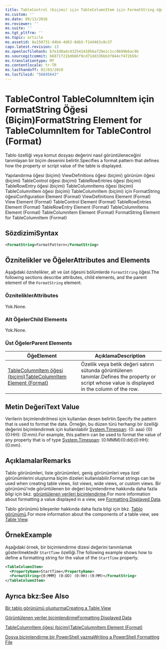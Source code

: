 ```yaml
---
title: TableControl (biçimi) için TableColumnItem için FormatString öğesi | Microsoft Docs
ms.custom: ''
ms.date: 09/13/2016
ms.reviewer: ''
ms.suite: ''
ms.tgt_pltfrm: ''
ms.topic: article
ms.assetid: 8a150731-d4b4-4d63-8db5-f14d463c8c37
caps.latest.revision: 13
ms.openlocfilehash: b7e1d0adc43254141056a729e1c1cc9699b6ac9b
ms.sourcegitcommit: b6871f21bd666f9cd71dd336bb3f844cf472b56c
ms.translationtype: MT
ms.contentlocale: tr-TR
ms.lasthandoff: 02/03/2019
ms.locfileid: "56845643"
---
```

# <a name="formatstring-element-for-tablecolumnitem-for-tablecontrol-format"></a><span data-ttu-id="ca412-102">TableControl TableColumnItem için FormatString Öğesi (Biçim)</span><span class="sxs-lookup"><span data-stu-id="ca412-102">FormatString Element for TableColumnItem for TableControl (Format)</span></span>

<span data-ttu-id="ca412-103">Tablo özelliği veya komut dosyası değerini nasıl görüntüleneceğini tanımlayan bir biçim desenini belirtir.</span><span class="sxs-lookup"><span data-stu-id="ca412-103">Specifies a format pattern that defines how the property or script value of the table is displayed.</span></span>

<span data-ttu-id="ca412-104">Yapılandırma öğesi (biçimi) ViewDefinitions öğesi (biçimi) görünüm öğesi (biçimi) TableControl öğesi (biçimi) TableRowEntries öğesi (biçimi) TableRowEntry öğesi (biçimi) TableColumnItems öğesi (biçimi) TableColumnItem öğesi (biçimi) TableColumnItem (biçimi) için FormatString öğesi</span><span class="sxs-lookup"><span data-stu-id="ca412-104">Configuration Element (Format) ViewDefinitions Element (Format) View Element (Format) TableControl Element (Format) TableRowEntries Element (Format) TableRowEntry Element (Format) TableColumnItems Element (Format) TableColumnItem Element (Format) FormatString Element for TableColumnItem (Format)</span></span>

## <a name="syntax"></a><span data-ttu-id="ca412-105">Sözdizimi</span><span class="sxs-lookup"><span data-stu-id="ca412-105">Syntax</span></span>

```xml
<FormatString>FormatPattern</FormatString>
```

## <a name="attributes-and-elements"></a><span data-ttu-id="ca412-106">Öznitelikler ve Öğeler</span><span class="sxs-lookup"><span data-stu-id="ca412-106">Attributes and Elements</span></span>

<span data-ttu-id="ca412-107">Aşağıdaki öznitelikler, alt ve üst öğesini bölümlerde `FormatString` öğesi.</span><span class="sxs-lookup"><span data-stu-id="ca412-107">The following sections describe attributes, child elements, and the parent element of the `FormatString` element.</span></span>

### <a name="attributes"></a><span data-ttu-id="ca412-108">Öznitelikler</span><span class="sxs-lookup"><span data-stu-id="ca412-108">Attributes</span></span>

<span data-ttu-id="ca412-109">Yok.</span><span class="sxs-lookup"><span data-stu-id="ca412-109">None.</span></span>

### <a name="child-elements"></a><span data-ttu-id="ca412-110">Alt Öğeler</span><span class="sxs-lookup"><span data-stu-id="ca412-110">Child Elements</span></span>

<span data-ttu-id="ca412-111">Yok.</span><span class="sxs-lookup"><span data-stu-id="ca412-111">None.</span></span>

### <a name="parent-elements"></a><span data-ttu-id="ca412-112">Üst Öğeler</span><span class="sxs-lookup"><span data-stu-id="ca412-112">Parent Elements</span></span>

|<span data-ttu-id="ca412-113">Öğe</span><span class="sxs-lookup"><span data-stu-id="ca412-113">Element</span></span>|<span data-ttu-id="ca412-114">Açıklama</span><span class="sxs-lookup"><span data-stu-id="ca412-114">Description</span></span>|
|-------------|-----------------|
|[<span data-ttu-id="ca412-115">TableColumnItem öğesi (biçimi)</span><span class="sxs-lookup"><span data-stu-id="ca412-115">TableColumnItem Element (Format)</span></span>](./tablecolumnitem-element-for-tablecolumnitems-for-tablecontrol-format.md)|<span data-ttu-id="ca412-116">Özellik veya betik değeri satırın sütunda görüntülenen tanımlar.</span><span class="sxs-lookup"><span data-stu-id="ca412-116">Defines the property or script whose value is displayed in the column of the row.</span></span>|

## <a name="text-value"></a><span data-ttu-id="ca412-117">Metin Değeri</span><span class="sxs-lookup"><span data-stu-id="ca412-117">Text Value</span></span>

<span data-ttu-id="ca412-118">Verilerin biçimlendirilmesi için kullanılan desen belirtin.</span><span class="sxs-lookup"><span data-stu-id="ca412-118">Specify the pattern that is used to format the data.</span></span> <span data-ttu-id="ca412-119">Örneğin, bu düzen türü herhangi bir özelliği değerini biçimlendirmek için kullanılabilir [System.Timespan](/dotnet/api/System.TimeSpan): {0: aaa} {0} {0:HH}: {0:mm}.</span><span class="sxs-lookup"><span data-stu-id="ca412-119">For example, this pattern can be used to format the value of any property that is of type [System.Timespan](/dotnet/api/System.TimeSpan): {0:MMM}{0:dd}{0:HH}:{0:mm}.</span></span>

## <a name="remarks"></a><span data-ttu-id="ca412-120">Açıklamalar</span><span class="sxs-lookup"><span data-stu-id="ca412-120">Remarks</span></span>

<span data-ttu-id="ca412-121">Tablo görünümleri, liste görünümleri, geniş görünümleri veya özel görünümlerini oluşturma biçim dizeleri kullanılabilir.</span><span class="sxs-lookup"><span data-stu-id="ca412-121">Format strings can be used when creating table views, list views, wide views, or custom views.</span></span> <span data-ttu-id="ca412-122">Bir görünümü'nde görüntülenen bir değeri biçimlendirme hakkında daha fazla bilgi için bkz. [görüntülenen verileri biçimlendirme](./formatting-displayed-data.md).</span><span class="sxs-lookup"><span data-stu-id="ca412-122">For more information about formatting a value displayed in a view, see [Formatting Displayed Data](./formatting-displayed-data.md).</span></span>

<span data-ttu-id="ca412-123">Tablo görünümü bileşenler hakkında daha fazla bilgi için bkz. [Tablo görünümü](./creating-a-table-view.md).</span><span class="sxs-lookup"><span data-stu-id="ca412-123">For more information about the components of a table view, see [Table View](./creating-a-table-view.md).</span></span>

## <a name="example"></a><span data-ttu-id="ca412-124">Örnek</span><span class="sxs-lookup"><span data-stu-id="ca412-124">Example</span></span>

<span data-ttu-id="ca412-125">Aşağıdaki örnek, bir biçimlendirme dizesi değerini tanımlamak gösterilmektedir `StartTime` özelliği.</span><span class="sxs-lookup"><span data-stu-id="ca412-125">The following example shows how to define a formatting string for the value of the `StartTime` property.</span></span>

```xml
<TableColumnItem>
  <PropertyName>StartTime</PropertyName>
  <FormatString>{0:MMM} (0:DD) (0:HH):(0:MM)</FormatString>
</TableColumnItem>
```

## <a name="see-also"></a><span data-ttu-id="ca412-126">Ayrıca bkz:</span><span class="sxs-lookup"><span data-stu-id="ca412-126">See Also</span></span>

[<span data-ttu-id="ca412-127">Bir tablo görünümü oluşturma</span><span class="sxs-lookup"><span data-stu-id="ca412-127">Creating a Table View</span></span>](./creating-a-table-view.md)

[<span data-ttu-id="ca412-128">Görüntülenen veriler biçimlendirme</span><span class="sxs-lookup"><span data-stu-id="ca412-128">Formatting Displayed Data</span></span>](./formatting-displayed-data.md)

[<span data-ttu-id="ca412-129">TableColumnItem öğesi (biçimi)</span><span class="sxs-lookup"><span data-stu-id="ca412-129">TableColumnItem Element (Format)</span></span>](./tablecolumnitem-element-for-tablecolumnitems-for-tablecontrol-format.md)

[<span data-ttu-id="ca412-130">Dosya biçimlendirme bir PowerShell yazma</span><span class="sxs-lookup"><span data-stu-id="ca412-130">Writing a PowerShell Formatting File</span></span>](./writing-a-powershell-formatting-file.md)
